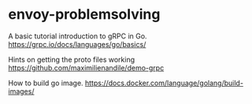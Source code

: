# envoy-problemsolving

A basic tutorial introduction to gRPC in Go. https://grpc.io/docs/languages/go/basics/

Hints on getting the proto files working https://github.com/maximilienandile/demo-grpc

How to build go image. https://docs.docker.com/language/golang/build-images/
